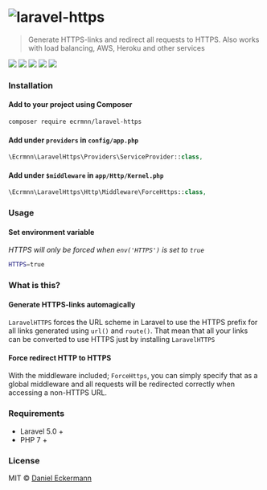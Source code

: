 # <img src="https://raw.githubusercontent.com/ecrmnn/laravel-https/master/laravel-https.png" alt="laravel-https">

> Generate HTTPS-links and redirect all requests to HTTPS. Also works with load balancing, AWS, Heroku and other 
services 

[![](https://img.shields.io/travis/ecrmnn/laravel-https/master.svg?style=flat-square)](https://travis-ci.org/ecrmnn/laravel-https/builds)
[![](https://img.shields.io/packagist/dt/ecrmnn/laravel-https.svg?style=flat-square)](https://packagist.org/packages/ecrmnn/laravel-https)
[![](https://img.shields.io/badge/license-MIT-blue.svg?style=flat-square)](https://opensource.org/licenses/MIT)
[![](https://img.shields.io/badge/PRs-welcome-brightgreen.svg?style=flat-square)](http://makeapullrequest.com)
[![](https://img.shields.io/badge/code_style-PSR_2-blue.svg?style=flat-square)](http://www.php-fig.org/psr/psr-2/)

### Installation 
#### Add to your project using Composer
```bash
composer require ecrmnn/laravel-https
```

#### Add under ``providers`` in ``config/app.php``
```php
\Ecrmnn\LaravelHttps\Providers\ServiceProvider::class,
```

#### Add under ``$middleware`` in ``app/Http/Kernel.php``
```php
\Ecrmnn\LaravelHttps\Http\Middleware\ForceHttps::class,
```

### Usage
#### Set environment variable
*HTTPS will only be forced when ``env('HTTPS')`` is set to ``true``*
```bash
HTTPS=true
```

### What is this?
#### Generate HTTPS-links automagically 
``LaravelHTTPS`` forces the URL scheme in Laravel to use the HTTPS prefix for all links generated using ``url()`` 
and ``route()``. That mean that all your links can be converted to use HTTPS just by installing ``LaravelHTTPS``

#### Force redirect HTTP to HTTPS
With the middleware included; ``ForceHttps``, you can simply specify that as a global middleware and all requests 
will be redirected correctly when accessing a non-HTTPS URL.

### Requirements
- Laravel 5.0 +
- PHP 7 +

### License
MIT © [Daniel Eckermann](http://danieleckermann.com)
